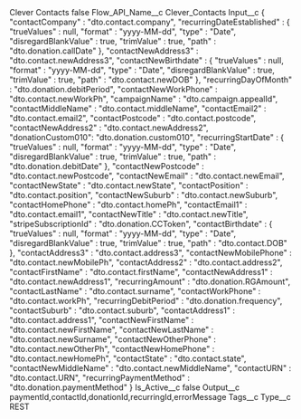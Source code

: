 <?xml version="1.0" encoding="UTF-8"?>
<CustomMetadata xmlns="http://soap.sforce.com/2006/04/metadata" xmlns:xsi="http://www.w3.org/2001/XMLSchema-instance" xmlns:xsd="http://www.w3.org/2001/XMLSchema">
    <label>Clever Contacts</label>
    <protected>false</protected>
    <values>
        <field>Flow_API_Name__c</field>
        <value xsi:type="xsd:string">Clever_Contacts</value>
    </values>
    <values>
        <field>Input__c</field>
        <value xsi:type="xsd:string">{
  &quot;contactCompany&quot; : &quot;dto.contact.company&quot;,
  &quot;recurringDateEstablished&quot; : {
    &quot;trueValues&quot; : null,
    &quot;format&quot; : &quot;yyyy-MM-dd&quot;,
    &quot;type&quot; : &quot;Date&quot;,
    &quot;disregardBlankValue&quot; : true,
    &quot;trimValue&quot; : true,
    &quot;path&quot; : &quot;dto.donation.callDate&quot;
  },
  &quot;contactNewAddress3&quot; : &quot;dto.contact.newAddress3&quot;,
  &quot;contactNewBirthdate&quot; : {
    &quot;trueValues&quot; : null,
    &quot;format&quot; : &quot;yyyy-MM-dd&quot;,
    &quot;type&quot; : &quot;Date&quot;,
    &quot;disregardBlankValue&quot; : true,
    &quot;trimValue&quot; : true,
    &quot;path&quot; : &quot;dto.contact.newDOB&quot;
  },
  &quot;recurringDayOfMonth&quot; : &quot;dto.donation.debitPeriod&quot;,
  &quot;contactNewWorkPhone&quot; : &quot;dto.contact.newWorkPh&quot;,
  &quot;campaignName&quot; : &quot;dto.campaign.appealId&quot;,
  &quot;contactMiddleName&quot; : &quot;dto.contact.middleName&quot;,
  &quot;contactEmail2&quot; : &quot;dto.contact.email2&quot;,
  &quot;contactPostcode&quot; : &quot;dto.contact.postcode&quot;,
  &quot;contactNewAddress2&quot; : &quot;dto.contact.newAddress2&quot;,
&quot;donationCustom010&quot;: &quot;dto.donation.custom010&quot;,
  &quot;recurringStartDate&quot; : {
    &quot;trueValues&quot; : null,
    &quot;format&quot; : &quot;yyyy-MM-dd&quot;,
    &quot;type&quot; : &quot;Date&quot;,
    &quot;disregardBlankValue&quot; : true,
    &quot;trimValue&quot; : true,
    &quot;path&quot; : &quot;dto.donation.debitDate&quot;
  },
  &quot;contactNewPostcode&quot; : &quot;dto.contact.newPostcode&quot;,
  &quot;contactNewEmail&quot; : &quot;dto.contact.newEmail&quot;,
  &quot;contactNewState&quot; : &quot;dto.contact.newState&quot;,
  &quot;contactPosition&quot; : &quot;dto.contact.position&quot;,
  &quot;contactNewSuburb&quot; : &quot;dto.contact.newSuburb&quot;,
  &quot;contactHomePhone&quot; : &quot;dto.contact.homePh&quot;,
  &quot;contactEmail1&quot; : &quot;dto.contact.email1&quot;,
  &quot;contactNewTitle&quot; : &quot;dto.contact.newTitle&quot;,
  &quot;stripeSubscriptionId&quot; : &quot;dto.donation.CCToken&quot;,
  &quot;contactBirthdate&quot; : {
    &quot;trueValues&quot; : null,
    &quot;format&quot; : &quot;yyyy-MM-dd&quot;,
    &quot;type&quot; : &quot;Date&quot;,
    &quot;disregardBlankValue&quot; : true,
    &quot;trimValue&quot; : true,
    &quot;path&quot; : &quot;dto.contact.DOB&quot;
  },
  &quot;contactAddress3&quot; : &quot;dto.contact.address3&quot;,
  &quot;contactNewMobilePhone&quot; : &quot;dto.contact.newMobilePh&quot;,
  &quot;contactAddress2&quot; : &quot;dto.contact.address2&quot;,
  &quot;contactFirstName&quot; : &quot;dto.contact.firstName&quot;,
  &quot;contactNewAddress1&quot; : &quot;dto.contact.newAddress1&quot;,
  &quot;recurringAmount&quot; : &quot;dto.donation.RGAmount&quot;,
  &quot;contactLastName&quot; : &quot;dto.contact.surname&quot;,
  &quot;contactWorkPhone&quot; : &quot;dto.contact.workPh&quot;,
  &quot;recurringDebitPeriod&quot; : &quot;dto.donation.frequency&quot;,
  &quot;contactSuburb&quot; : &quot;dto.contact.suburb&quot;,
  &quot;contactAddress1&quot; : &quot;dto.contact.address1&quot;,
  &quot;contactNewFirstName&quot; : &quot;dto.contact.newFirstName&quot;,
  &quot;contactNewLastName&quot; : &quot;dto.contact.newSurname&quot;,
  &quot;contactNewOtherPhone&quot; : &quot;dto.contact.newOtherPh&quot;,
  &quot;contactNewHomePhone&quot; : &quot;dto.contact.newHomePh&quot;,
  &quot;contactState&quot; : &quot;dto.contact.state&quot;,
  &quot;contactNewMiddleName&quot; : &quot;dto.contact.newMiddleName&quot;,
  &quot;contactURN&quot; : &quot;dto.contact.URN&quot;,
  &quot;recurringPaymentMethod&quot; : &quot;dto.donation.paymentMethod&quot;
}</value>
    </values>
    <values>
        <field>Is_Active__c</field>
        <value xsi:type="xsd:boolean">false</value>
    </values>
    <values>
        <field>Output__c</field>
        <value xsi:type="xsd:string">paymentId,contactId,donationId,recurringId,errorMessage</value>
    </values>
    <values>
        <field>Tags__c</field>
        <value xsi:nil="true"/>
    </values>
    <values>
        <field>Type__c</field>
        <value xsi:type="xsd:string">REST</value>
    </values>
</CustomMetadata>
